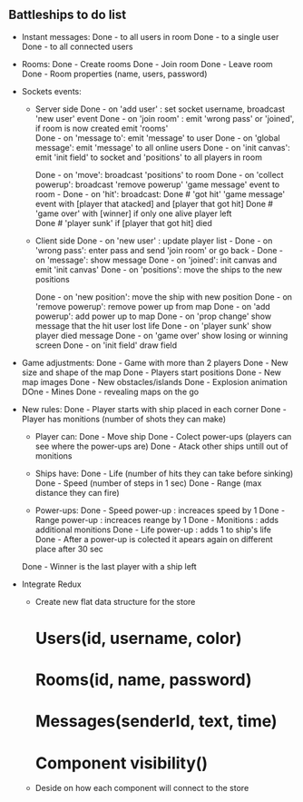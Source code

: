 ## Battleships to do list

* Instant messages:
  Done - to all users in room
  Done - to a single user
  Done - to all connected users

* Rooms:
  Done - Create rooms
  Done - Join room
  Done - Leave room
  Done - Room properties (name, users, password)

* Sockets events:
  - Server side
    Done - on 'add user' : set socket username, broadcast 'new user' event
    Done - on 'join room' : emit 'wrong pass' or 'joined', if room is now created emit 'rooms'   
    Done - on 'message to': emit 'message' to user
    Done - on 'global message': emit 'message' to all online users
    Done - on 'init canvas': emit 'init field' to socket and 'positions' to all players in room

    Done - on 'move': broadcast 'positions' to room 
    Done - on 'collect powerup': broadcast 'remove powerup' 'game message' event to room - 
    Done - on 'hit': broadcast:
      Done # 'got hit' 'game message' event with [player that atacked] and [player that got hit] 
      Done # 'game over' with [winner] if only one alive player left  
      Done # 'player sunk' if [player that got hit] died
    
  - Client side
    Done - on 'new user' : update player list - 
    Done - on 'wrong pass': enter pass and send 'join room' or go back - 
    Done - on 'message': show message
    Done - on 'joined': init canvas and emit 'init canvas'
    Done - on 'positions': move the ships to the new positions

    Done - on 'new position': move the ship with new position
    Done - on 'remove powerup': remove power up from map
    Done - on 'add powerup': add power up to map
    Done - on 'prop change' show message that the hit user lost life
    Done - on 'player sunk' show player died message
    Done - on 'game over' show losing or winning screen
    Done - on 'init field' draw field 

* Game adjustments:
  Done - Game with more than 2 players 
  Done - New size and shape of the map
  Done - Players start positions
  Done - New map images
  Done - New obstacles/islands
  Done - Explosion animation
  DOne - Mines
  Done - revealing maps on the go

* New rules:
  Done - Player starts with ship placed in each corner 
  Done - Player has monitions (number of shots they can make) 

  - Player can:
    Done - Move ship
    Done - Colect power-ups (players can see where the power-ups are) 
    Done - Atack other ships untill out of monitions 

  - Ships have:
    Done - Life (number of hits they can take before sinking) 
    Done - Speed (number of steps in 1 sec) 
    Done - Range (max distance they can fire) 

  - Power-ups:
    Done - Speed power-up : increaces speed by 1 
    Done - Range power-up : increaces reange by 1 
    Done - Monitions : adds additional monitions 
    Done - Life power-up : adds 1 to ship's life  
    Done - After a power-up is colected it apears again on different place after  30 sec

  Done - Winner is the last player with a ship left

* Integrate Redux
  - Create new flat data structure for the store
      # Users(id, username, color)
      # Rooms(id, name, password)
      # Messages(senderId, text, time)
      # Component visibility()
  - Deside on how each component will connect to the store
